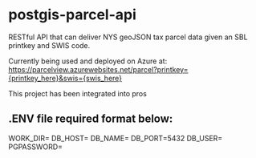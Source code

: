 # postgis-parcel-api
RESTful API that can deliver NYS geoJSON tax parcel data given an SBL printkey and SWIS code. 

Currently being used and deployed on Azure at:
https://parcelview.azurewebsites.net/parcel?printkey={printkey_here}&swis={swis_here}

This project has been integrated into pros

## .ENV file required format below:
WORK_DIR=
DB_HOST=
DB_NAME=
DB_PORT=5432
DB_USER=
PGPASSWORD=
